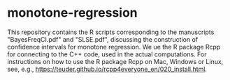 # monotone-regression
This repository contains the R scripts corresponding to the manuscripts "BayesFreqCI.pdf" and "SLSE.pdf", discussing the  construction of confidence intervals for monotone regression.
We ue the R package Rcpp for connecting to the C++ code, used in the actual computations. For instructions on how to use the R package Rcpp on Mac, Windows or Linux, see, e.g., https://teuder.github.io/rcpp4everyone_en/020_install.html. 
